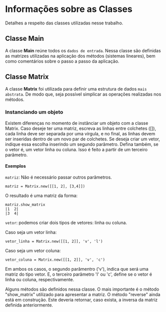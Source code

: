 # **Informações sobre as Classes**

Detalhes a respeito das classes utilizadas nesse trabalho.

## Classe Main

A classe **Main** reúne todos os `dados de entrada`. Nessa classe são definidas as matrizes utilizadas na aplicação dos métodos (sistemas lineares), bem como comentários sobre o passo a passo da aplicação.

## Classe Matrix

A classe **Matrix** foi utilizada para definir uma estrutura de dados `mais abstrata`. De modo que, seja possível simplicar as operações realizadas nos métodos.

### Instanciando um objeto

Existem diferenças no momento de instânciar um objeto com a classe Matrix. Caso deseje ter uma matriz, escreva as linhas entre colchetes ([]), cada linha deve ser separada por uma vírgula, e no final, as linhas devem ser inseridas dentro de um novo par de colchetes. Se deseja criar um vetor, indique essa escolha inserindo um segundo parâmetro. Defina também, se o vetor é, um vetor linha ou coluna. Isso é feito a partir de um terceiro parâmetro.

#### **Exemplos**
    
`matriz`: Não é necessário passar outros parâmetros.

```
matriz = Matrix.new([[1, 2], [3,4]])
```

O resultado é uma matriz da forma:

```         
matriz.show_matrix
|1  2|
|3  4| 
```	

`vetor`: podemos criar dois tipos de vetores: linha ou coluna.

Caso seja um vetor linha: 

```
vetor_linha = Matrix.new([[1, 2]], 'v', 'l')
```

Caso seja um vetor coluna:
 
```
vetor_coluna = Matrix.new([[1, 2]], 'v', 'c')
```

Em ambos os casos, o segundo parâmentro ('v'), indica que será uma matriz do tipo vetor. E, o terceiro parâmetro 'l' ou 'c', define se o vetor é linha ou coluna, respectivamente.

Alguns métodos são definidos nessa classe. O mais importante é o método "show_matrix" utilizado para apresentar a matriz. O método "reverse" ainda está em construção. Este deveria retornar, caso exista, a inversa da matriz definida anteriormente.
